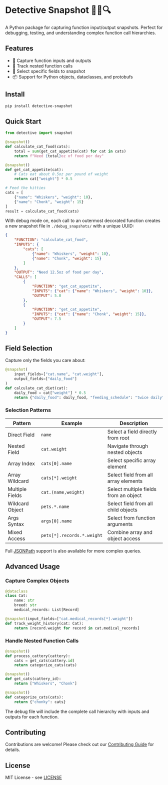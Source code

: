 # Detective Snapshot 🕵️‍♂️🔍

A Python package for capturing function input/output snapshots. Perfect for debugging, testing, and understanding complex function call hierarchies.

## Features
- 📸 Capture function inputs and outputs
- 🌳 Track nested function calls
- 🎯 Select specific fields to snapshot
- 📦 Support for Python objects, dataclasses, and protobufs

## Install

```bash
pip install detective-snapshot
```

## Quick Start

```python
from detective import snapshot

@snapshot()
def calculate_cat_food(cats):
    total = sum(get_cat_appetite(cat) for cat in cats)
    return f"Need {total}oz of food per day"

@snapshot()
def get_cat_appetite(cat):
    # Cats eat about 0.5oz per pound of weight
    return cat["weight"] * 0.5

# Feed the kitties
cats = [
    {"name": "Whiskers", "weight": 10},
    {"name": "Chonk", "weight": 15}
]
result = calculate_cat_food(cats)
```

With debug mode on, each call to an outermost decorated function creates a new snapshot file in `./debug_snapshots/` with a unique UUID:

```json
{
    "FUNCTION": "calculate_cat_food",
    "INPUTS": {
        "cats": [
            {"name": "Whiskers", "weight": 10},
            {"name": "Chonk", "weight": 15}
        ]
    },
    "OUTPUT": "Need 12.5oz of food per day",
    "CALLS": [
        {
            "FUNCTION": "get_cat_appetite",
            "INPUTS": {"cat": {"name": "Whiskers", "weight": 10}},
            "OUTPUT": 5.0
        },
        {
            "FUNCTION": "get_cat_appetite",
            "INPUTS": {"cat": {"name": "Chonk", "weight": 15}},
            "OUTPUT": 7.5
        }
    ]
}
```

## Field Selection

Capture only the fields you care about:

```python
@snapshot(
    input_fields=["cat.name", "cat.weight"],
    output_fields=["daily_food"]
)
def calculate_cat_diet(cat):
    daily_food = cat["weight"] * 0.5
    return {"daily_food": daily_food, "feeding_schedule": "twice daily"}
```

### Selection Patterns

| Pattern | Example | Description |
|---------|---------|-------------|
| Direct Field | `name` | Select a field directly from root |
| Nested Field | `cat.weight` | Navigate through nested objects |
| Array Index | `cats[0].name` | Select specific array element |
| Array Wildcard | `cats[*].weight` | Select field from all array elements |
| Multiple Fields | `cat.(name,weight)` | Select multiple fields from an object |
| Wildcard Object | `pets.*.name` | Select field from all child objects |
| Args Syntax | `args[0].name` | Select from function arguments |
| Mixed Access | `pets[*].records.*.weight` | Combine array and object access |

Full [JSONPath](https://github.com/h2non/jsonpath-ng) support is also available for more complex queries.

## Advanced Usage

### Capture Complex Objects

```python
@dataclass
class Cat:
    name: str
    breed: str
    medical_records: List[Record]

@snapshot(input_fields=["cat.medical_records[*].weight"])
def track_weight_history(cat: Cat):
    return [record.weight for record in cat.medical_records]
```

### Handle Nested Function Calls

```python
@snapshot()
def process_cattery(cattery):
    cats = get_cats(cattery.id)
    return categorize_cats(cats)

@snapshot()
def get_cats(cattery_id):
    return ["Whiskers", "Chonk"]

@snapshot()
def categorize_cats(cats):
    return {"chonky": cats}
```

The debug file will include the complete call hierarchy with inputs and outputs for each function.

## Contributing

Contributions are welcome! Please check out our [Contributing Guide](CONTRIBUTING.md) for details.

## License

MIT License - see [LICENSE](LICENSE)
